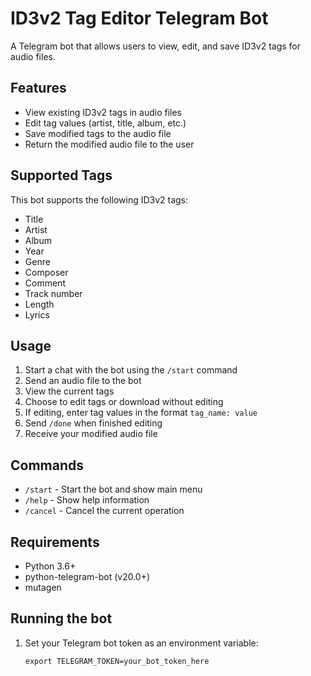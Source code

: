 # ID3v2 Tag Editor Telegram Bot

A Telegram bot that allows users to view, edit, and save ID3v2 tags for audio files.

## Features

- View existing ID3v2 tags in audio files
- Edit tag values (artist, title, album, etc.)
- Save modified tags to the audio file
- Return the modified audio file to the user

## Supported Tags

This bot supports the following ID3v2 tags:

- Title
- Artist
- Album
- Year
- Genre
- Composer
- Comment
- Track number
- Length
- Lyrics

## Usage

1. Start a chat with the bot using the `/start` command
2. Send an audio file to the bot
3. View the current tags
4. Choose to edit tags or download without editing
5. If editing, enter tag values in the format `tag_name: value`
6. Send `/done` when finished editing
7. Receive your modified audio file

## Commands

- `/start` - Start the bot and show main menu
- `/help` - Show help information
- `/cancel` - Cancel the current operation

## Requirements

- Python 3.6+
- python-telegram-bot (v20.0+)
- mutagen

## Running the bot

1. Set your Telegram bot token as an environment variable:
   ```
   export TELEGRAM_TOKEN=your_bot_token_here
   